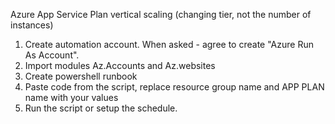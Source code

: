 Azure App Service Plan vertical scaling (changing tier, not the number of instances)

1. Create automation account. When asked - agree to create "Azure Run As Account". 
2. Import modules Az.Accounts and Az.websites
3. Create powershell runbook
4. Paste code from the script, replace resource group name and APP PLAN name with your values
5. Run the script or setup the schedule.

